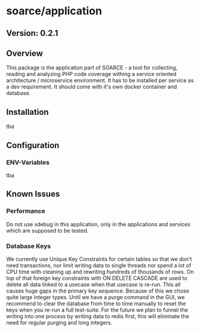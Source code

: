 # soarce/application

## Version: 0.2.1

## Overview

This package is the application part of SOARCE - a tool for collecting, reading and analyzing PHP code coverage
withing a service oriented architecture / microservice environment. It has to be installed per service as a
dev requirement. It should come with it's own docker container and database.

## Installation

tba

## Configuration

### ENV-Variables

tba

## Known Issues

### Performance

Do not use xdebug in this application, only in the applications and services which are supposed
to be tested.

### Database Keys

We currently use Unique Key Constraints for certain tables so that we don't need transactions, nor
limit writing data to single threads nor spend a lot of CPU time with cleaning up and rewriting hundreds
of thousands of rows. On top of that foreign key constraints with ON DELETE CASCADE are used to delete all
data linked to a usecase when that usecase is re-run. This all causes huge gaps in the primary key sequence.
Because of this we chose quite large integer types.
Until we have a purge command in the GUI, we recommend to clear the database from time to time manually to
reset the keys when you re-run a full test-suite.
For the future we plan to funnel the writing into one process by writing data to redis first, this
will eliminate the need for regular purging and long integers.

